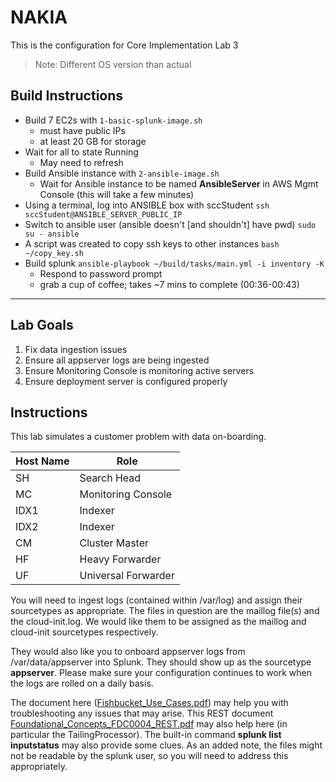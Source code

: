 # NAKIA
This is the configuration for Core Implementation Lab 3
> Note: Different OS version than actual

## Build Instructions
- Build 7 EC2s with `1-basic-splunk-image.sh`
    - must have public IPs
    - at least 20 GB for storage
- Wait for all to state Running
    - May need to refresh
- Build Ansible instance with `2-ansible-image.sh`
    - Wait for Ansible instance to be named **AnsibleServer** in AWS Mgmt Console (this will take a few minutes)
- Using a terminal, log into ANSIBLE box with sccStudent
    `ssh sccStudent@ANSIBLE_SERVER_PUBLIC_IP`
- Switch to ansible user (ansible doesn't [and shouldn't] have pwd)
    `sudo su - ansible`
- A script was created to copy ssh keys to other instances
    `bash ~/copy_key.sh`
- Build splunk
    `ansible-playbook ~/build/tasks/main.yml -i inventory -K`
    - Respond to password prompt
    - grab a cup of coffee; takes ~7 mins to complete (00:36-00:43)

---
## Lab Goals
1. Fix data ingestion issues
1. Ensure all appserver logs are being ingested
1. Ensure Monitoring Console is monitoring active servers
1. Ensure deployment server is configured properly

## Instructions
This lab simulates a customer problem with data on-boarding.

| Host Name| Role |
|------|------|
| SH | Search Head |
| MC | Monitoring Console |
| IDX1 | Indexer |
| IDX2 | Indexer |
| CM | Cluster Master |
| HF | Heavy Forwarder |
| UF | Universal Forwarder |

You will need to ingest logs (contained within /var/log) and assign their sourcetypes as appropriate. The files in question are the maillog file(s) and the cloud-init.log. We would like them to be assigned as the maillog and cloud-init sourcetypes respectively.

They would also like you to onboard appserver logs from /var/data/appserver into Splunk. They should show up as the sourcetype **appserver**. Please make sure your configuration continues to work when the logs are rolled on a daily basis.

The document here ([Fishbucket_Use_Cases.pdf](https://pslearning.splunkoxygen.com/en-US/static/app/overlord/lab_docs/Fishbucket_Use_Cases.pdf)) may help you with troubleshooting any issues that may arise. This REST document [Foundational_Concepts_FDC0004_REST.pdf](https://pslearning.splunkoxygen.com/en-US/static/app/overlord/lab_docs/Foundational_Concepts_FDC0004_REST.pdf) may also help here (in particular the TailingProcessor). The built-in command **splunk list inputstatus** may also provide some clues.
As an added note, the files might not be readable by the splunk user, so you will need to address this appropriately.
